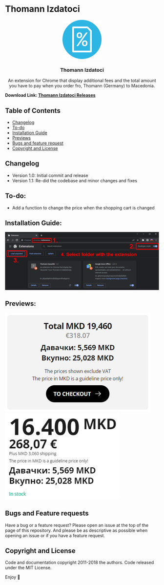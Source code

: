 # Thomann Izdatoci


<p align="center">
  <img src="images/logo.png" alt="Logo" width=128 height=128>

  <h3 align="center">Thomann Izdatoci</h3>

  <p align="center">
    An extension for Chrome that display additional fees and the total amount<br />
    you have to pay when you order fro, Thomann (Germany) to Macedonia.
  </p>
</p>

**Download Link: [Thomann Izdatoci Releases](https://github.com/AndrejStojkovic/ThomannIzdatoci/releases/tag/Releases)**

## Table of Contents

- [Changelog](#changelog) 
- [To-do](#to-do) 
- [Installation Guide](#installation-guide) 
- [Previews](#previews) 
- [Bugs and feature request](#bugs-and-feature-requests)
- [Copyright and License](#copyright-and-license)

## Changelog
- Version 1.0: Initial commit and release
- Version 1.1: Re-did the codebase and minor changes and fixes

## To-do:
- Add a function to change the price when the shopping cart is changed

## Installation Guide:
<img src='misc/installation.png' />

## Previews:
<img src='misc/preview1.png' />
<img src='misc/preview2.png' />

## Bugs and Feature requests
Have a bug or a feature request? Please open an issue at the top of the page of this repository.
And please be as descriptive as possible when opening an issue or if you have a feature request.

## Copyright and License
Code and documentation copyright 2011-2018 the authors. Code released under the MIT License. 
 
Enjoy 🤘 